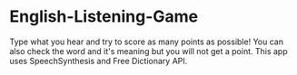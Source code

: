 # English-Listening-Game
Type what you hear and try to score as many points as possible! You can also check the word and it's meaning but you will not get a point. This app uses SpeechSynthesis and Free Dictionary API.
